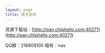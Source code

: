```yaml
---
layout: page
title: 技术支持 
---
```


资源下载站：[http://pan.chiphello.com:40271](http://pan.chiphello.com:40271)

QQ群：216809105 暗号：nas

